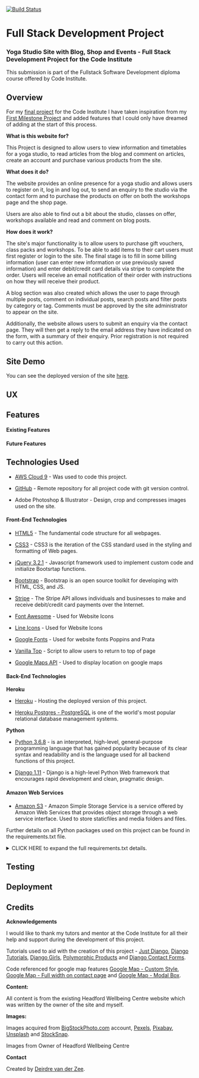 [![Build Status](https://travis-ci.org/deevdz/final-project.svg?branch=master)](https://travis-ci.org/deevdz/final-project)

Full Stack Development Project
======

### Yoga Studio Site with Blog, Shop and Events - Full Stack Development Project for the Code Institute

This submission is part of the Fullstack Software Development diploma course offered by Code Institute.

## Overview

For my [final project](https://deevdz-final-project.herokuapp.com/) for the Code Institute I have taken inspiration from my [First Milestone Project](https://deevdz.github.io/milestone-project-1/index.html "First Milestone Project") and added features that I could only have dreamed of adding at the start of this process.

**What is this website for?** 

This Project is designed to allow users to view information and timetables for a yoga studio, to read articles from the blog and comment on articles, create an account and purchase various products from the site.

**What does it do?** 

The website provides an online presence for a yoga studio and allows users to register on it, log in and log out, to send an enquiry to the studio via the contact form and to purchase the products on offer on both the workshops page and the shop page. 

Users are also able to find out a bit about the studio, classes on offer, workshops available and read and comment on blog posts.

**How does it work?** 

The site's major functionality is to allow users to purchase gift vouchers, class packs and workshops. To be able to add items to their cart users must first register or login to the site. The final stage is to fill in some billing information (user can enter new information or use previously saved information) and enter debit/credit card details via stripe to complete the order. Users will receive an email notification of their order with instructions on how they will receive their product.

A blog section was also created which allows the user to page through multiple posts, comment on individual posts, search posts and filter posts by category or tag. Comments must be approved by the site administrator to appear on the site.

Additionally, the website allows users to submit an enquiry via the contact page. They will then get a reply to the email address they have indicated on the form, with a summary of their enquiry. Prior registration is not required to carry out this action.

## Site Demo
You can see the deployed version of the site [here](https://deevdz-final-project.herokuapp.com/).

## UX

## Features

#### Existing Features


#### Future Features


## Technologies Used

* [AWS Cloud 9](https://aws.amazon.com/cloud9/) - Was used to code this project.

* [GitHub](https://github.com/) - Remote repository for all project code with git version control.

* Adobe Photoshop & Illustrator - Design, crop and compresses images used on the site.

#### Front-End Technologies

* [HTML5](https://html.spec.whatwg.org/multipage/) - The fundamental code structure for all webpages.

* [CSS3](http://www.css3.info/) - CSS3 is the iteration of the CSS standard used in the styling and formatting of Web pages.

* [jQuery 3.2.1](https://blog.jquery.com/2017/03/20/jquery-3-2-1-now-available/) - Javascript framework used to implement custom code and initialize Bootsrtap functions.

* [Bootstrap](https://getbootstrap.com/) - Bootstrap is an open source toolkit for developing with HTML, CSS, and JS. 

* [Stripe](https://stripe.com/) - The Stripe API allows individuals and businesses to make and receive debit/credit card payments over the Internet.

* [Font Awesome](https://fontawesome.com/) - Used for Website Icons

* [Line Icons](https://lineicons.com/) - Used for Website Icons

* [Google Fonts](https://fontawesome.com/) - Used for website fonts Poppins and Prata

* [Vanilla Top](https://www.npmjs.com/package/vanillatop) - Script to allow users to return to top of page

* [Google Maps API](https://cloud.google.com/maps-platform/) - Used to display location on google maps


#### Back-End Technologies

**Heroku**

* [Heroku](http://ww.heroku.com) - Hosting the deployed version of this project.

* [Heroku Postgres - PostgreSQL](https://devcenter.heroku.com/categories/postgres-basics) is one of the world's most popular relational database management systems.

**Python**

* [Python 3.6.8](https://www.python.org/downloads/release/python-368/) - is an interpreted, high-level, general-purpose programming language that has gained popularity because of its clear syntax and readability and is the language used for all backend functions of this project.

* [Django 1.11](https://docs.djangoproject.com/en/3.0/releases/1.11/) - Django is a high-level Python Web framework that encourages rapid development and clean, pragmatic design.

#### Amazon Web Services

* [Amazon S3](https://aws.amazon.com/free/storage/) - Amazon Simple Storage Service is a service offered by Amazon Web Services that provides object storage through a web service interface. Used to store staticfiles and media folders and files.

Further details on all Python packages used on this project can be found in the requirements.txt file. 

<details>
<summary>CLICK HERE to expand the full requirements.txt details.</summary>
<ul>
<li>boto3==1.10.28 - The AWS SDK for Python</li>
<li>botocore==1.13.28 - Foundation for AWS-CLI command line utilities</li>
<li>Django==1.11 - Used as my Python web framework.</li>
<li>django-tinymce4-lite==1.7.4 - A tinymce editor for text areas in forms</li>
<li>django-forms-bootstrap==3.1.0 -  A form filter for using Django forms with Bootstrap</li>
<li>django-crispy-forms==1.8.0 -  A form filter for using Django forms with Crispy Forms</li>
<li>django-allauth==0.40.0 - Integrated set of Django applications addressing authentication, registration, account management as well as 3rd party (social) account authentication.</li>
<li>dj-database-url==0.5.0 - Utilizes the 12factor inspired DATABASE_URL environment variable to configure Django apps</li>
<li>django-polymorphic==2.1.2 - Use PolymorphicModel to create Products</li>
<li>django-storages==1.8 - Connects Django to S3 Buckets</li>
<li>django-taggit==0.24.0 - Is a reusable Django application for simple tagging.</li>
<li>pytz==2019.2 - Brings the Olson tz database into Python</li>
<li>chardet==3.0.4 - Universal Character Encoding Detector</li>
<li>colorama==0.3.7 - Cross-platform API to print colored terminal text from Python apps</li>
<li>docutils==0.14 - Modular system for processing documentation into useful formats</li>
<li>gunicorn==20.0.4 - A Python WSGI HTTP Server for UNIX</li>
<li>jmespath==0.9.3 - Allows you to declaratively specify how to extract elements from a JSON document</li>
<li>olefile==0.45.1 - Python package to parse, read and write Microsoft OLE2 files</li>
<li>Pillow==5.1.0 - Adds support for opening, manipulating, and saving many different image file formats</li>
<li>python-dateutil==2.6.1 - Extensions to the standard Python datetime module.</li>
<li>psycopg2-binary==2.8.3 - Python-PostgreSQL Database Adapter</li>
<li>requests==2.18.4 - Makes HTTP requests simpler and more human-friendly</li>
<li>six==1.11.0 - A Python 2 and 3 compatibility library</li>
<li>s3transfer==0.2.1 - Python library for managing Amazon S3 transfers</li>
<li>stripe==2.38.0 - Python library for Stripe’s API</li>
<li>urllib3==1.22 - Powerful, sanity-friendly HTTP client for Python</li>
</ul>
</details>


## Testing
## Deployment



## Credits

**Acknowledgements**

I would like to thank my tutors and mentor at the Code Institute for all their help and support during the development of this project.

Tutorials used to aid with the creation of this project - [Just Django](https://www.justdjango.com/learning-material), [Django Tutorials](https://manascode.com/), [Django Girls](https://djangogirls.org/resources/), [Polymorphic Products](https://django-polymorphic.readthedocs.io/en/stable/) and [Django Contact Forms](https://hellowebbooks.com/news/tutorial-setting-up-a-contact-form-with-django/).

Code referenced for google map features [Google Map - Custom Style](https://snazzymaps.com/style/134/light-dream), [Google Map - Full width on contact page](https://mdbootstrap.com/docs/jquery/javascript/google-maps/) and [Google Map - Modal Box](https://embed.plnkr.co/plunk/ZDkUYz).

**Content:**

All content is from the existing Headford Wellbeing Centre website which was written by the owner of the site and myself.

**Images:**

Images acquired from [BigStockPhoto.com](https://www.bigstockphoto.com/) account, [Pexels](http://pexels.com), [Pixabay](https://pixabay.com/), [Unsplash](https://unsplash.com/) and [StockSnap](https://stocksnap.io/).

Images from Owner of Headford Wellbeing Centre

**Contact**

Created by [Deirdre van der Zee](mailto:deirdrevanderzee@gmail.com).


